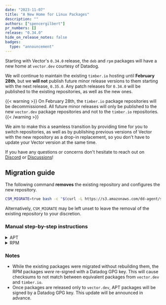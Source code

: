 ```yaml
---
date: "2023-11-07"
title: "A New Home for Linux Packages"
description: ""
authors: ["spencergilbert"]
pr_numbers: []
release: "0.34.0"
hide_on_release_notes: false
badges:
  type: "announcement"
---
```


Starting with Vector's `0.34.0` release, the `deb` and `rpm` packages will have
a new home at `vector.dev` courtesy of Datadog.

We will continue to maintain the existing `timber.io` hosting  until **February
28th**, but we **will not** publish future minor release versions to them
starting with the next release, `0.35.0`. Any patch releases for `0.34.0` will
be published to the existing repositories, as well as the new ones.

{{< warning >}}
On February 28th, the `timber.io` package repositories will be decommissioned.
All future minor releases will only be published to the new `vector.dev` package
repositories and not to the `timber.io` repositories.
{{< /warning >}}

We aim to make this a seamless transition by providing time for you to switch
repositories, as well as by publishing previous versions of Vector with the new
repository as a drop-in replacement, so you don't have to update your Vector
version at the same time.

If you have any questions or concerns don't hesitate to reach out on [Discord]
or [Discussions]!

## Migration guide

The following command **removes** the existing repository and configures the
new repository.

```sh
CSM_MIGRATE=true bash -c "$(curl -L https://s3.amazonaws.com/dd-agent/scripts/install_script_vector0.sh)"
```

Alternatively, `CSM_MIGRATE` may be left unset to leave the removal of the
existing repository to your discretion.

### Manual step-by-step instructions

<details>
  <summary>APT</summary>
1. Remove the existing repository:

```sh
rm "/etc/apt/sources.list.d/timber-vector.list"
```

2. Run the following commands to set up APT to download through HTTPS:

```sh
sudo apt-get update
sudo apt-get install apt-transport-https curl gnupg
```

3. Run the following commands to set up the Vector `deb` repo on your system
and create a Datadog archive keyring:

```sh
echo "deb [signed-by=/usr/share/keyrings/datadog-archive-keyring.gpg] https://apt.vector.dev/ stable vector-0" | sudo tee "/etc/apt/sources.list.d/vector.list"
sudo touch /usr/share/keyrings/datadog-archive-keyring.gpg
sudo chmod a+r /usr/share/keyrings/datadog-archive-keyring.gpg
curl https://keys.datadoghq.com/DATADOG_APT_KEY_CURRENT.public | sudo gpg --no-default-keyring --keyring /usr/share/keyrings/datadog-archive-keyring.gpg --import --batch
curl https://keys.datadoghq.com/DATADOG_APT_KEY_F14F620E.public | sudo gpg --no-default-keyring --keyring /usr/share/keyrings/datadog-archive-keyring.gpg --import --batch
curl https://keys.datadoghq.com/DATADOG_APT_KEY_C0962C7D.public | sudo gpg --no-default-keyring --keyring /usr/share/keyrings/datadog-archive-keyring.gpg --import --batch
```

4. Run the following commands to update your local `apt` repo and install Vector:

```sh
sudo apt-get update
sudo apt-get install vector
```

</details>

<details>
  <summary>RPM</summary>

1. Remove the existing repository:

```sh
rm "/etc/yum.repos.d/timber-vector.repo"
```

2. Run the following commands to set up the Vector `rpm` repo on your system:

```sh
cat <<EOF > /etc/yum.repos.d/vector.repo
[vector]
name = Vector
baseurl = https://yum.vector.dev/stable/vector-0/\$basearch/
enabled=1
gpgcheck=1
repo_gpgcheck=1
gpgkey=https://keys.datadoghq.com/DATADOG_RPM_KEY_CURRENT.public
       https://keys.datadoghq.com/DATADOG_RPM_KEY_B01082D3.public
       https://keys.datadoghq.com/DATADOG_RPM_KEY_FD4BF915.public
EOF
```

**Note:** If you are running RHEL 8.1 or CentOS 8.1, use `repo_gpgcheck=0` instead of `repo_gpgcheck=1` in the configuration above.

3. Update your packages and install Vector:

```sh
sudo yum makecache
sudo yum install vector
```

</details>

### Notes

* While the existing packages were migrated without rebuilding them, the RPM
packages _were_ re-signed with a Datadog GPG key. This will cause checksums
to not match between equivalent packages from `vector.dev` and `timber.io`.
* Once packages are released only to `vector.dev`, APT packages will be signed
by a Datadog GPG key. This update will be announced in advance.

[Discord]: https://chat.vector.dev/
[Discussions]: https://discussions.vector.dev/

